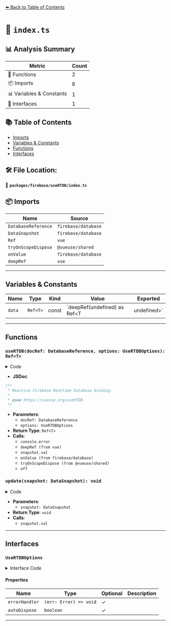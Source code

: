 [⬅️ Back to Table of Contents](../../../index.md)

# 📄 `index.ts`

## 📊 Analysis Summary

| Metric | Count |
|--------|-------|
| 🔧 Functions | 2 |
| 📦 Imports | 6 |
| 📊 Variables & Constants | 1 |
| 📐 Interfaces | 1 |

## 📚 Table of Contents

- [Imports](#imports)
- [Variables & Constants](#variables-constants)
- [Functions](#functions)
- [Interfaces](#interfaces)

## 🛠️ File Location:
📂 **`packages/firebase/useRTDB/index.ts`**

## 📦 Imports

| Name | Source |
|------|--------|
| `DatabaseReference` | `firebase/database` |
| `DataSnapshot` | `firebase/database` |
| `Ref` | `vue` |
| `tryOnScopeDispose` | `@vueuse/shared` |
| `onValue` | `firebase/database` |
| `deepRef` | `vue` |


---

## Variables & Constants

| Name | Type | Kind | Value | Exported |
|------|------|------|-------|----------|
| `data` | `Ref<T>` | const | `deepRef(undefined) as Ref<T | undefined>` | ✗ |


---

## Functions

### `useRTDB(docRef: DatabaseReference, options: UseRTDBOptions): Ref<T>`

<details><summary>Code</summary>

```ts
export function useRTDB<T = any>(
  docRef: DatabaseReference,
  options: UseRTDBOptions = {},
) {
  const {
    errorHandler = (err: Error) => console.error(err),
    autoDispose = true,
  } = options
  const data = deepRef(undefined) as Ref<T | undefined>

  function update(snapshot: DataSnapshot) {
    data.value = snapshot.val()
  }

  const off = onValue(docRef, update, errorHandler)

  if (autoDispose)
    tryOnScopeDispose(() => off())

  return data
}
```
</details>

- **JSDoc**:
```ts
/**
 * Reactive Firebase Realtime Database binding.
 *
 * @see https://vueuse.org/useRTDB
 */
```

- **Parameters**:
  - `docRef: DatabaseReference`
  - `options: UseRTDBOptions`
- **Return Type**: `Ref<T>`
- **Calls**:
  - `console.error`
  - `deepRef (from vue)`
  - `snapshot.val`
  - `onValue (from firebase/database)`
  - `tryOnScopeDispose (from @vueuse/shared)`
  - `off`
### `update(snapshot: DataSnapshot): void`

<details><summary>Code</summary>

```ts
function update(snapshot: DataSnapshot) {
    data.value = snapshot.val()
  }
```
</details>

- **Parameters**:
  - `snapshot: DataSnapshot`
- **Return Type**: `void`
- **Calls**:
  - `snapshot.val`

---

## Interfaces

### `UseRTDBOptions`

<details><summary>Interface Code</summary>

```ts
export interface UseRTDBOptions {
  errorHandler?: (err: Error) => void
  autoDispose?: boolean
}
```
</details>

#### Properties

| Name | Type | Optional | Description |
|------|------|----------|-------------|
| `errorHandler` | `(err: Error) => void` | ✓ |  |
| `autoDispose` | `boolean` | ✓ |  |


---